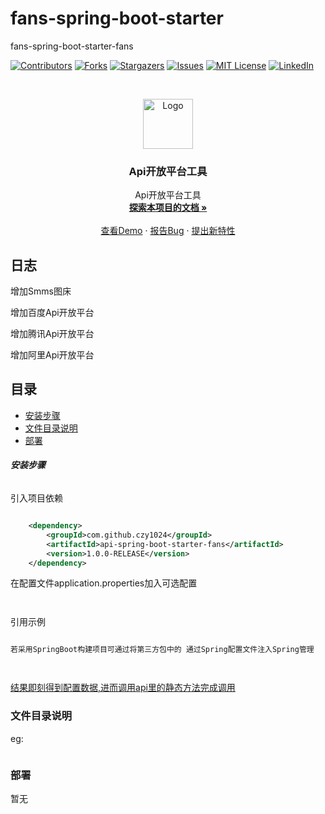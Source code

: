 

# fans-spring-boot-starter

fans-spring-boot-starter-fans

<!-- PROJECT SHIELDS -->

[![Contributors][contributors-shield]][contributors-url]
[![Forks][forks-shield]][forks-url]
[![Stargazers][stars-shield]][stars-url]
[![Issues][issues-shield]][issues-url]
[![MIT License][license-shield]][license-url]
[![LinkedIn][linkedin-shield]][linkedin-url]

<!-- PROJECT LOGO -->
<br />

<p align="center">
  <a href="https://github.com/czy1024/fans-spring-boot-starter/">
    <img src="https://i.loli.net/2020/07/28/5MzIVArBZyp8NgX.png" alt="Logo" width="80" height="80">
  </a>

  <h3 align="center">Api开放平台工具</h3>
  <p align="center">
    Api开放平台工具
    <br />
    <a href="https://github.com/czy1024/fans-spring-boot-starter"><strong>探索本项目的文档 »</strong></a>
    <br />
    <br />
    <a href="">查看Demo</a>
    ·
    <a href="">报告Bug</a>
    ·
    <a href="https://github.com/czy1024/fans-spring-boot-starter/issues">提出新特性</a>
  </p>

</p>

## 日志

增加Smms图床

增加百度Api开放平台

增加腾讯Api开放平台

增加阿里Api开放平台

## 目录

- [安装步骤](#安装步骤)
- [文件目录说明](#文件目录说明)
- [部署](#部署)

###### **安装步骤**

引入项目依赖

```xml

    <dependency>
        <groupId>com.github.czy1024</groupId>
        <artifactId>api-spring-boot-starter-fans</artifactId>
        <version>1.0.0-RELEASE</version>
    </dependency>
```
在配置文件application.properties加入可选配置

```text
       
```

引用示例

```java

若采用SpringBoot构建项目可通过将第三方包中的 通过Spring配置文件注入Spring管理




```

[结果即刻得到配置数据,进而调用api里的静态方法完成调用]()


### 文件目录说明
eg:

```

```



### 部署

暂无


<!-- links -->
[your-project-path]:czy1024/fans-spring-boot-starter
[contributors-shield]: https://img.shields.io/github/contributors/czy1024/fans-spring-boot-starter.svg?style=flat-square
[contributors-url]: https://github.com/czy1024/fans-spring-boot-starter/graphs/contributors
[forks-shield]: https://img.shields.io/github/forks/czy1024/fans-spring-boot-starter.svg?style=flat-square
[forks-url]: https://github.com/czy1024/fans-spring-boot-starter/network/members
[stars-shield]: https://img.shields.io/github/stars/czy1024/fans-spring-boot-starter.svg?style=flat-square
[stars-url]: https://github.com/czy1024/fans-spring-boot-starter/stargazers
[issues-shield]: https://img.shields.io/github/issues/czy1024/fans-spring-boot-starter.svg?style=flat-square
[issues-url]: https://img.shields.io/github/issues/czy1024/fans-spring-boot-starter.svg
[license-shield]: https://img.shields.io/github/license/czy1024/fans-spring-boot-starter.svg?style=flat-square
[license-url]: https://github.com/czy1024/fans-spring-boot-starter/blob/master/LICENSE.txt
[linkedin-shield]: https://img.shields.io/badge/-LinkedIn-black.svg?style=flat-square&logo=linkedin&colorB=555
[linkedin-url]: https://linkedin.com/in/fans-spring-boot-starter





